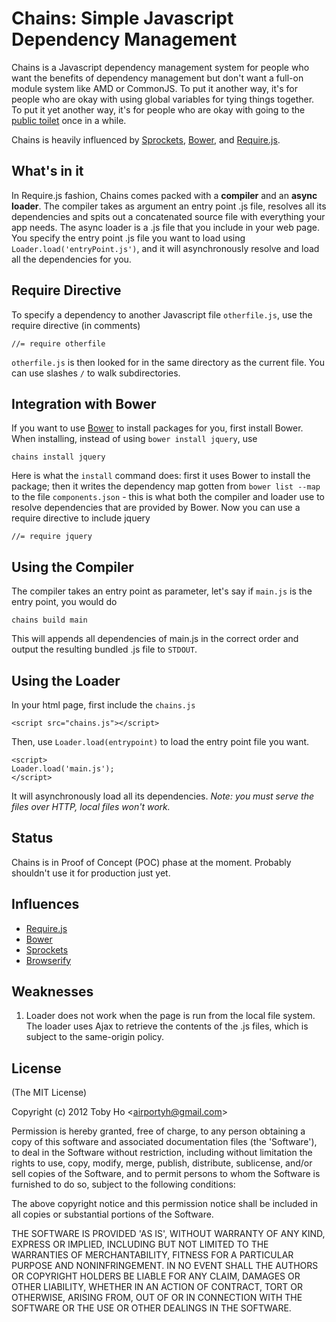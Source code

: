 Chains: Simple Javascript Dependency Management
===============================================

Chains is a Javascript dependency management system for people who want the benefits of dependency management but don't want a full-on module system like AMD or CommonJS. To put it another way, it's for people who are okay with using global variables for tying things together. To put it yet another way, it's for people who are okay with going to the [public toilet](http://www.sitepoint.com/google-closure-how-not-to-write-javascript/) once in a while.

Chains is heavily influenced by [Sprockets](https://github.com/sstephenson/sprockets), [Bower](https://github.com/twitter/bower), and [Require.js](http://requirejs.org/).

What's in it
------------

In Require.js fashion, Chains comes packed with a **compiler** and an **async loader**. The compiler takes as argument an entry point .js file, resolves all its dependencies and spits out a concatenated source file with everything your app needs. The async loader is a .js file that you include in your web page. You specify the entry point .js file you want to load using `Loader.load('entryPoint.js')`, and it will  asynchronously resolve and load all the dependencies for you.

Require Directive
-----------------

To specify a dependency to another Javascript file `otherfile.js`, use the require directive (in comments)

    //= require otherfile

`otherfile.js` is then looked for in the same directory as the current file. You can use slashes `/` to walk subdirectories.

Integration with Bower
----------------------

If you want to use [Bower](https://github.com/twitter/bower) to install packages for you, first install Bower. When installing, instead of using `bower install jquery`, use

    chains install jquery

Here is what the `install` command does: first it uses Bower to install the package; then it writes the dependency map gotten from `bower list --map` to the file `components.json` - this is what both the compiler and loader use to resolve dependencies that are provided by Bower. Now you can use a require directive to include jquery

    //= require jquery

Using the Compiler
------------------

The compiler takes an entry point as parameter, let's say if `main.js` is the entry point, you would do

    chains build main

This will appends all dependencies of main.js in the correct order and output the resulting bundled .js file to `STDOUT`.

Using the Loader
----------------

In your html page, first include the `chains.js`

    <script src="chains.js"></script>

Then, use `Loader.load(entrypoint)` to load the entry point file you want.

    <script>
    Loader.load('main.js');
    </script>

It will asynchronously load all its dependencies. *Note: you must serve the files over HTTP, local files won't work.*

Status
------

Chains is in Proof of Concept (POC) phase at the moment. Probably shouldn't use it for production just yet.

Influences
----------

* [Require.js](http://requirejs.org/)
* [Bower](https://github.com/twitter/bower)
* [Sprockets](https://github.com/sstephenson/sprockets)
* [Browserify](https://github.com/substack/node-browserify)

Weaknesses
----------

1. Loader does not work when the page is run from the local file system. The loader uses Ajax to retrieve the contents of the .js files, which is subject to the same-origin policy.

License
-------

(The MIT License)

Copyright (c) 2012 Toby Ho &lt;airportyh@gmail.com&gt;

Permission is hereby granted, free of charge, to any person obtaining a copy of this software and associated documentation files (the 'Software'), to deal in the Software without restriction, including without limitation the rights to use, copy, modify, merge, publish, distribute, sublicense, and/or sell copies of the Software, and to permit persons to whom the Software is furnished to do so, subject to the following conditions:

The above copyright notice and this permission notice shall be included in all copies or substantial portions of the Software.

THE SOFTWARE IS PROVIDED 'AS IS', WITHOUT WARRANTY OF ANY KIND, EXPRESS OR IMPLIED, INCLUDING BUT NOT LIMITED TO THE WARRANTIES OF MERCHANTABILITY, FITNESS FOR A PARTICULAR PURPOSE AND NONINFRINGEMENT. IN NO EVENT SHALL THE AUTHORS OR COPYRIGHT HOLDERS BE LIABLE FOR ANY CLAIM, DAMAGES OR OTHER LIABILITY, WHETHER IN AN ACTION OF CONTRACT, TORT OR OTHERWISE, ARISING FROM, OUT OF OR IN CONNECTION WITH THE SOFTWARE OR THE USE OR OTHER DEALINGS IN THE SOFTWARE.
